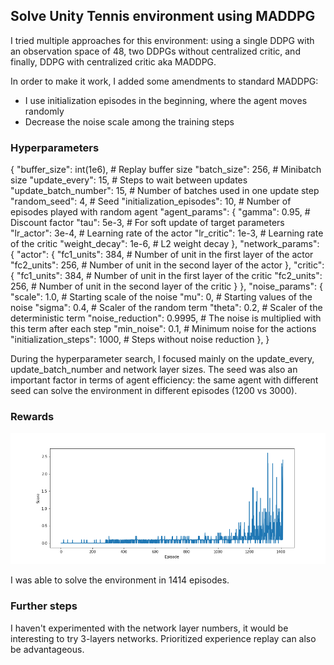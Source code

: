 ## Solve Unity Tennis environment using MADDPG

I tried multiple approaches for this environment: using a single DDPG with an observation space of 48, two DDPGs without centralized critic, and finally, DDPG with centralized critic aka MADDPG.

In order to make it work, I added some amendments to standard MADDPG:
- I use initialization episodes in the beginning, where the agent moves randomly
- Decrease the noise scale among the training steps

### Hyperparameters

{
    "buffer_size": int(1e6),        # Replay buffer size
    "batch_size": 256,              # Minibatch size
    "update_every": 15,             # Steps to wait between updates
    "update_batch_number": 15,      # Number of batches used in one update step
    "random_seed": 4,               # Seed
    "initialization_episodes": 10,  # Number of episodes played with random agent
    "agent_params": {
        "gamma": 0.95,              # Discount factor
        "tau": 5e-3,                # For soft update of target parameters
        "lr_actor": 3e-4,           # Learning rate of the actor 
        "lr_critic": 1e-3,          # Learning rate of the critic
        "weight_decay": 1e-6,       # L2 weight decay
    },
    "network_params": {
        "actor": {
            "fc1_units": 384,       # Number of unit in the first layer of the actor
            "fc2_units": 256,       # Number of unit in the second layer of the actor
        },
        "critic": {
            "fc1_units": 384,       # Number of unit in the first layer of the critic
            "fc2_units": 256,       # Number of unit in the second layer of the critic
        }
    },
    "noise_params": {
        "scale": 1.0,               # Starting scale of the noise
        "mu": 0,                    # Starting values of the noise
        "sigma": 0.4,               # Scaler of the random term
        "theta": 0.2,               # Scaler of the deterministic term
        "noise_reduction": 0.9995,  # The noise is multiplied with this term after each step
        "min_noise": 0.1,           # Minimum noise for the actions
        "initialization_steps": 1000,  # Steps without noise reduction
    },
}

During the hyperparameter search, I focused mainly on the update_every, update_batch_number and network layer sizes. The seed was also an important factor in terms of agent efficiency: the same agent with different seed can solve the environment in different episodes (1200 vs 3000).

### Rewards

![](solution.png)

I was able to solve the environment in 1414 episodes.

### Further steps

I haven't experimented with the network layer numbers, it would be interesting to try 3-layers networks. Prioritized experience replay can also be advantageous.
